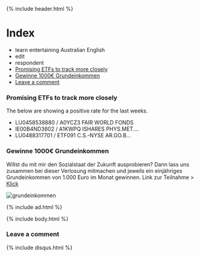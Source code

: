 {% include header.html %}

# Index

- learn entertaining Australian English 
- edit 
- respondent 
- [Promising ETFs to track more closely]()
- [Gewinne 1000€ Grundeinkommen](https://orzanna.de/#gewinne-1000-grundeinkommen)
- [Leave a comment](https://orzanna.de/#leave-a-comment)

### Promising ETFs to track more closely

The below are showing a positive rate for the last weeks.

- LU0458538880 / A0YCZ3 FAIR WORLD FONDS
- IE00B4ND3602 / A1KWPQ ISHARES PHYS.MET....
- LU0488317701 / ETF091 C.S.-NYSE AR.GO.B...	

### Gewinne 1000€ Grundeinkommen
Willst du mit mir den Sozialstaat der Zukunft ausprobieren? Dann lass uns zusammen bei dieser Verlosung mitmachen und jeweils ein einjähriges Grundeinkommen von 1.000 Euro im Monat gewinnen. Link zur Teilnahme > [Klick](www.meinbge.de/fuer-dich/f17431bcf77ddfa8fd0d)

![grundeinkommen](https://www.mein-grundeinkommen.de/assets/campaigns/referral/fuer-alle-ba03fa67b0d39921a3ada05c78371db77b2712694ff7ac5e74080cd411391676.png)

{% include ad.html %}

{% include body.html %}

### Leave a comment

{% include disqus.html %}
